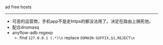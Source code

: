 ad free hosts

----

* 可恶的运营商，手机app不是走https的都没法用了。决定在路由上搞死他。
* 配合dnsmasq
* anyflow-adb regexp 
    * find `127.0.0.1 (.*)\n` replace `DOMAIN-SUFFIX,$1,REJECT\n`
